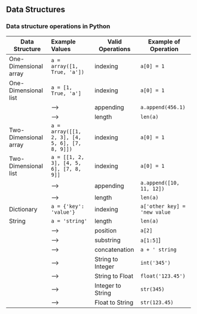 Data Structures
----------------------

### Data structure operations in Python

|Data Structure|Example Values|Valid Operations|Example of Operation|
|--------------|:-------------|----------------|--------------------|
|One-Dimensional array|`a = array([1, True, 'a'])`|indexing|`a[0] = 1`|
|One-Dimensional list|`a = [1, True, 'a']`|indexing|`a[0] = 1`|
||-->|appending|`a.append(456.1)`|
||-->|length|`len(a)`|
|Two-Dimensional array|`a = array([[1, 2, 3], [4, 5, 6], [7, 8, 9]])`|indexing|`a[0] = 1`|
|Two-Dimensional list|`a = [[1, 2, 3], [4, 5, 6], [7, 8, 9]]`|indexing|`a[0] = 1`|
||-->|appending|`a.append([10, 11, 12])`|
||-->|length|`len(a)`|
|Dictionary|`a = {'key': 'value'}`|indexing|`a['other key] = 'new value`|
|String|`a = 'string'`|length|`len(a)`|
||-->|position|`a[2]`|
||-->|substring|`a[1:5]`]|
||-->|concatenation|`a + ' string`|
||-->|String to Integer|`int('345')`|
||-->|String to Float|`float('123.45')`|
||-->|Integer to String|`str(345)`|
||-->|Float to String|`str(123.45)`|
